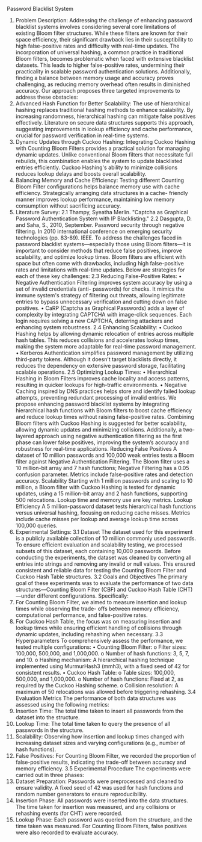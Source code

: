 Password Blacklist System
1. Problem Description:
Addressing the challenge of enhancing password blacklist systems involves considering several core limitations
of existing Bloom filter structures. While these filters are known for their space efficiency, their significant
drawback lies in their susceptibility to high false-positive rates and difficulty with real-time updates. The
incorporation of universal hashing, a common practice in traditional Bloom filters, becomes problematic when
faced with extensive blacklist datasets. This leads to higher false-positive rates, undermining their practicality in
scalable password authentication solutions. Additionally, finding a balance between memory usage and accuracy
proves challenging, as reducing memory overhead often results in diminished accuracy.
Our approach proposes three targeted improvements to address these obstacles:
1. Advanced Hash Function for Better Scalability: The use of hierarchical hashing replaces traditional
hashing methods to enhance scalability. By increasing randomness, hierarchical hashing can mitigate
false positives effectively. Literature on secure data structures supports this approach, suggesting
improvements in lookup efficiency and cache performance, crucial for password verification in real-time
systems.
2. Dynamic Updates through Cuckoo Hashing: Integrating Cuckoo Hashing with Counting Bloom
Filters provides a practical solution for managing dynamic updates. Unlike conventional Bloom filters
that necessitate full rebuilds, this combination enables the system to update blacklisted entries efficiently.
Cuckoo Hashing's ability to minimize collisions reduces lookup delays and boosts overall scalability.
3. Balancing Memory and Cache Efficiency: Testing different Counting Bloom Filter configurations
helps balance memory use with cache efficiency. Strategically arranging data structures in a cache-
friendly manner improves lookup performance, maintaining low memory consumption without
sacrificing accuracy.
2. Literature Survey:
2.1 Thampy, Syeatha Merlin. "Captcha as Graphical Password Authentication System with IP Blacklisting."
2.2 Dasgupta, D. and Saha, S., 2010, September. Password security through negative filtering. In 2010
international conference on emerging security technologies (pp. 83-89). IEEE.
To address the challenges faced in password blacklist systems—especially those using Bloom filters—it is
important to consider methods that reduce false positives, improve scalability, and optimize lookup times. Bloom
filters are efficient with space but often come with drawbacks, including high false-positive rates and limitations
with real-time updates. Below are strategies for each of these key challenges:
2.3 Reducing False-Positive Rates:
• Negative Authentication Filtering improves system accuracy by using a set of invalid credentials (anti-
passwords) for checks. It mimics the immune system's strategy of filtering out threats, allowing
legitimate entries to bypass unnecessary verification and cutting down on false positives.
• CaRP (Captcha as Graphical Passwords) adds a layer of complexity by integrating CAPTCHA with
image-click sequences. Each login requires solving a new CAPTCHA, deterring attackers and enhancing
system robustness.
2.4 Enhancing Scalability:
• Cuckoo Hashing helps by allowing dynamic relocation of entries across multiple hash tables. This
reduces collisions and accelerates lookup times, making the system more adaptable for real-time
password management.
• Kerberos Authentication simplifies password management by utilizing third-party tokens. Although it
doesn’t target blacklists directly, it reduces the dependency on extensive password storage, facilitating
scalable operations.
2.5 Optimizing Lookup Times:
• Hierarchical Hashing in Bloom Filters improves cache locality and access patterns, resulting in quicker
lookups for high-traffic environments.
• Negative Caching inspired by DNS practices helps store and identify failed lookup attempts, preventing
redundant processing of invalid entries.
We propose enhancing password blacklist systems by integrating hierarchical hash functions with Bloom filters
to boost cache efficiency and reduce lookup times without raising false-positive rates. Combining Bloom filters
with Cuckoo Hashing is suggested for better scalability, allowing dynamic updates and minimizing collisions.
Additionally, a two-layered approach using negative authentication filtering as the first phase can lower false
positives, improving the system’s accuracy and robustness for real-time applications.
Reducing False Positives
A dataset of 10 million passwords and 100,000 weak entries tests a Bloom filter against Negative Authentication
Filtering. The Bloom filter uses a 10 million-bit array and 7 hash functions; Negative Filtering has a 0.05 confusion
parameter. Metrics include false-positive rates and detection accuracy.
Scalability
Starting with 1 million passwords and scaling to 10 million, a Bloom filter with Cuckoo Hashing is tested for
dynamic updates, using a 15 million-bit array and 2 hash functions, supporting 500 relocations. Lookup time and
memory use are key metrics.
Lookup Efficiency
A 5 million-password dataset tests hierarchical hash functions versus universal hashing, focusing on reducing
cache misses. Metrics include cache misses per lookup and average lookup time across 100,000 queries.
3. Experimental Settings:
3.1 Dataset
The dataset used for this experiment is a publicly available collection of 10 million commonly used passwords.
To ensure efficient evaluation and scalability testing, we processed subsets of this dataset, each containing 10,000
passwords. Before conducting the experiments, the dataset was cleaned by converting all entries into strings and
removing any invalid or null values. This ensured consistent and reliable data for testing the Counting Bloom
Filter and Cuckoo Hash Table structures.
3.2 Goals and Objectives
The primary goal of these experiments was to evaluate the performance of two data structures—Counting Bloom
Filter (CBF) and Cuckoo Hash Table (CHT)—under different configurations. Specifically:
1. For Counting Bloom Filter, we aimed to measure insertion and lookup times while observing the trade-
offs between memory efficiency, computational performance, and false-positive rates.
2. For Cuckoo Hash Table, the focus was on measuring insertion and lookup times while ensuring efficient
handling of collisions through dynamic updates, including rehashing when necessary.
3.3 Hyperparameters
To comprehensively assess the performance, we tested multiple configurations:
• Counting Bloom Filter:
o Filter sizes: 100,000, 500,000, and 1,000,000.
o Number of hash functions: 3, 5, 7, and 10.
o Hashing mechanism: A hierarchical hashing technique implemented using MurmurHash3
(mmh3), with a fixed seed of 42 for consistent results.
• Cuckoo Hash Table:
o Table sizes: 100,000, 500,000, and 1,000,000.
o Number of hash functions: Fixed at 2, as required by the Cuckoo Hashing scheme.
o Collision resolution: A maximum of 50 relocations was allowed before triggering rehashing.
3.4 Evaluation Metrics
The performance of both data structures was assessed using the following metrics:
1. Insertion Time: The total time taken to insert all passwords from the dataset into the structure.
2. Lookup Time: The total time taken to query the presence of all passwords in the structure.
3. Scalability: Observing how insertion and lookup times changed with increasing dataset sizes and varying
configurations (e.g., number of hash functions).
4. False Positives: For Counting Bloom Filter, we recorded the proportion of false-positive results,
indicating the trade-off between accuracy and memory efficiency.
3.5 Experimental Procedure
The experiments were carried out in three phases:
1. Dataset Preparation: Passwords were preprocessed and cleaned to ensure validity. A fixed seed of 42
was used for hash functions and random number generators to ensure reproducibility.
2. Insertion Phase: All passwords were inserted into the data structures. The time taken for insertion was
measured, and any collisions or rehashing events (for CHT) were recorded.
3. Lookup Phase: Each password was queried from the structure, and the time taken was measured. For
Counting Bloom Filters, false positives were also recorded to evaluate accuracy.
